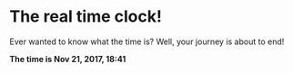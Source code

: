 # The real time clock!

Ever wanted to know what the time is? Well, your journey is about to end!

**The time is Nov 21, 2017, 18:41**